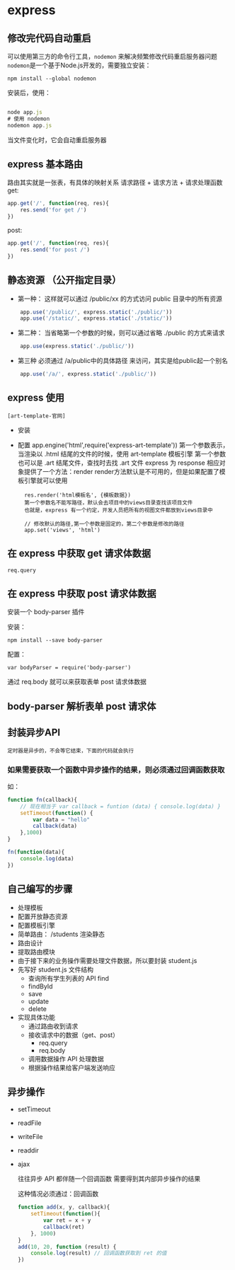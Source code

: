 # express
## 修改完代码自动重启

可以使用第三方的命令行工具，`nodemon` 来解决频繁修改代码重启服务器问题
`nodemon`是一个基于Node.js开发的，需要独立安装：

	npm install --global nodemon                   

安装后，使用：

```javascript

node app.js
# 使用 nodemon
nodemon app.js

```
当文件变化时，它会自动重启服务器

## express 基本路由

路由其实就是一张表，有具体的映射关系
请求路径 + 请求方法 + 请求处理函数
get:

```javascript
app.get('/', function(req, res){
	res.send('for get /')
})

```
post:

```javascript
app.get('/', function(req, res){
	res.send('for post /')
})

```
##  静态资源 （公开指定目录）
- 第一种：
    这样就可以通过 /public/xx 的方式访问 public 目录中的所有资源

```javascript   	
   	app.use('/public/', express.static('./public/'))	
   	app.use('/static/', express.static('./static/'))
```
   
- 第二种：
    当省略第一个参数的时候，则可以通过省略 ./public 的方式来请求

```javascript      	
   	app.use(express.static('./public/'))	
```

- 第三种
    必须通过 /a/public中的具体路径 来访问，其实是给public起一个别名

```javascript       
    app.use('/a/', express.static('./public/'))
```

## express 使用
	[art-template-官网]
- 安装
- 配置
		app.engine('html',require('express-art-template'))
		第一个参数表示，当渲染以 .html 结尾的文件的时候，使用 art-template 模板引擎
		第一个参数也可以是 .art 结尾文件，查找时去找 .art 文件
		express 为 response 相应对象提供了一个方法：render
		render方法默认是不可用的，但是如果配置了模板引擎就可以使用

		res.render('html模板名', {模板数据})
		第一个参数名不能写路径，默认会去项目中的views目录查找该项目文件
		也就是，express 有一个约定，开发人员把所有的视图文件都放到views目录中

		// 修改默认的路径,第一个参数是固定的，第二个参数是修改的路径
		app.set('views', 'html')

## 在 express 中获取 get 请求体数据
	req.query
## 在 express 中获取 post 请求体数据

安装一个 body-parser 插件

安装：

```shell 
npm install --save body-parser 

```

配置：

```shell
var bodyParser = require('body-parser') 

 ```
通过 req.body 就可以来获取表单 post 请求体数据

## body-parser 解析表单 post 请求体

## 封装异步API
	定时器是异步的，不会等它结束，下面的代码就会执行

### 如果需要获取一个函数中异步操作的结果，则必须通过回调函数获取
如：

```javascript
function fn(callback){
	// 现在相当于 var callback = funtion (data) { console.log(data) }
	setTimeout(function() {
		var data = "hello"
		callback(data)
	},1000)
}

fn(function(data){
	console.log(data)
})

```

## 自己编写的步骤
- 处理模板
- 配置开放静态资源
- 配置模板引擎
- 简单路由： /students 渲染静态
- 路由设计
- 提取路由模块
- 由于接下来的业务操作需要处理文件数据，所以要封装 student.js
- 先写好 student.js 文件结构
	+ 查询所有学生列表的 API find
	+ findById
	+ save
	+ update
	+ delete
- 实现具体功能
	+ 通过路由收到请求
	+ 接收请求中的数据（get、post）
		* req.query
		* req.body
	+ 调用数据操作 API 处理数据
	+ 根据操作结果给客户端发送响应

## 异步操作
- setTimeout
- readFile
- writeFile
- readdir
- ajax
	
	往往异步 API 都伴随一个回调函数
	需要得到其内部异步操作的结果

	这种情况必须通过：回调函数
	```javascript
	function add(x, y, callback){
		setTimeout(function(){
			var ret = x + y
			callback(ret)
		}, 1000)
	}
	add(10, 20, function (result) {
		console.log(result) // 回调函数获取到 ret 的值
	})

	```
